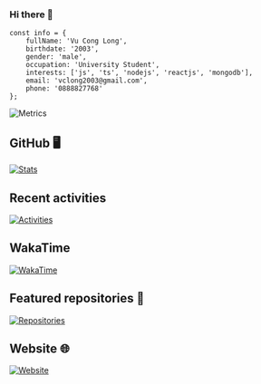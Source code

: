### Hi there 👋

```
const info = {
	fullName: 'Vu Cong Long',
	birthdate: '2003',
	gender: 'male',
	occupation: 'University Student',
	interests: ['js', 'ts', 'nodejs', 'reactjs', 'mongodb'],
	email: 'vclong2003@gmail.com',
  	phone: '0888827768'
};
```
![Metrics](https://metrics.lecoq.io/?template=classic&base=header%2C%20activity%2C%20community%2C%20repositories%2C%20metadata&base.indepth=false&base.hireable=false&base.skip=false&config.timezone=Asia%2FBangkok)

## GitHub 🖥️
[![Stats](/metrics.classic.svg "GitHub stats")](#)

## Recent activities
[![Activities](/metrics.activity.svg "GitHub activities")](#)

## WakaTime
[![WakaTime](/metrics.plugin.wakatime.svg "WakaTime")](#)

## Featured repositories 🌟
[![Repositories](/metrics.plugin.repositories.svg "Repositories")](#)
	
## Website 🌐
[![Website](/metrics.website.svg "Website")](https://xwork.space)
</details>

<!-- ily tMai -->

